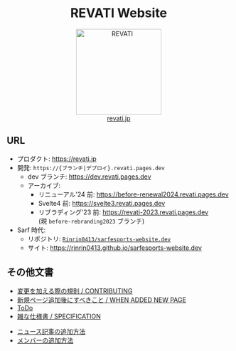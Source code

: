 <h1 align="center">REVATI Website</h1>

<!-- .-+~*
###### 俺だけ入れる【最強プロeスポーツチーム】で宇宙最強〜一日中ゲームをして引きこもる低学歴ニートの俺、実は家族から見放された全一プロeスポーツ選手の生まれ変わりだった。俺にだけ使えるUSSRランク級最強キーボードと1000円マウスで宇宙で最強のeスポーツ選手となる～俺にだけある最強神スキルで無双したら垢BAN食らったので引退します～
*~+-. -->
<p align="center">
	<img src="https://revati.jp/images/logos/revati/header_mini_oxipng.png" alt="REVATI" width="192" />
	<br />
	<a href="https://revati.jp">revati.jp</a>
</p>

## URL

- プロダクト: https://revati.jp
- 開発: `https://{ブランチ|デプロイ}.revati.pages.dev`
	- dev ブランチ: https://dev.revati.pages.dev
	- アーカイブ:
		- リニューアル'24 前: https://before-renewal2024.revati.pages.dev
		- Svelte4 前: https://svelte3.revati.pages.dev
		- リブラディング'23 前: https://revati-2023.revati.pages.dev  
		(現 `before-rebranding2023` ブランチ)
- Sarf 時代:
	- リポジトリ: [`Rinrin0413/sarfesports-website.dev`](https://github.com/Rinrin0413/sarfesports-website.dev)
	- サイト: https://rinrin0413.github.io/sarfesports-website.dev

## その他文書

- [変更を加える際の規則 / CONTRIBUTING](/docs/CONTRIBUTING.md)
- [新規ページ追加後にすべきこと / WHEN ADDED NEW PAGE](/docs/when-added-new-page.md)
- [ToDo](/docs/TODO.md)
- [雑な仕様書 / SPECIFICATION](/docs/SPECIFICATION.md)

* [ニュース記事の追加方法](/docs/ADDING_NEWS.md)
* [メンバーの追加方法](/src/lib/scripts/data/MEMBERS.ts)

